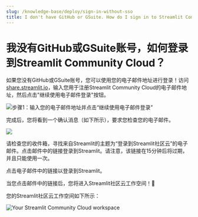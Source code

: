 ```yaml
---
slug: /knowledge-base/deploy/sign-in-without-sso
title: I don't have GitHub or GSuite. How do I sign in to Streamlit Community Cloud?
---
```


# 我没有GitHub或GSuite账号，如何登录到Streamlit Community Cloud？

如果您没有GitHub或GSuite账号，您可以使用您的电子邮件地址进行登录！访问[share.streamlit.io](https://share.streamlit.io)，输入您用于注册Streamlit Community Cloud的电子邮件地址，然后点击"继续使用电子邮件登录"按钮。

![步骤1：输入您的电子邮件地址并点击“继续使用电子邮件登录”](/images/streamlit-community-cloud/email-signin-1.png)

完成后，您将看到一个确认消息（如下所示），要求您检查您的电子邮件。

<Image caption="第2步：检查您的收件箱，查看Streamlit发送的电子邮件" src="/images/streamlit-community-cloud/email-signin-2.png" />

请检查您的收件箱，寻找来自Streamlit的主题为“登录到Streamlit社区云”的电子邮件。点击邮件中的链接登录到Streamlit。请注意，该链接在15分钟后将过期，并且只能使用一次。

点击电子邮件中的链接以登录到Streamlit。

当您点击邮件中的链接后，您将进入Streamlit社区云工作空间！🎈

您的Streamlit社区云工作空间如下所示：

![Your Streamlit Community Cloud workspace](/images/streamlit-community-cloud/app-workspace.png)